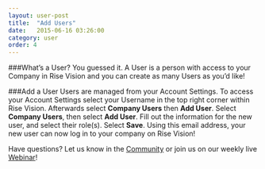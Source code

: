 ```yaml
---
layout: user-post
title:  "Add Users"
date:   2015-06-16 03:26:00
category: user
order: 4
---
```


###What’s a User?
You guessed it. A User is a person with access to your Company in Rise Vision and you can create as many Users as you’d like!

###Add a User
Users are managed from your Account Settings. To access your Account Settings select your Username in the top right corner within Rise Vision. Afterwards select 
**Company Users** then **Add User**. Select **Company Users**, then select **Add User**. Fill out the information for the new user, and select their role(s). 
Select **Save**. Using this email address, your new user can now log in to your company on Rise Vision!

Have questions? Let us know in the [Community](http://community.risevision.com) or join us on our weekly live [Webinar](https://www.risevision.com/webinars)!